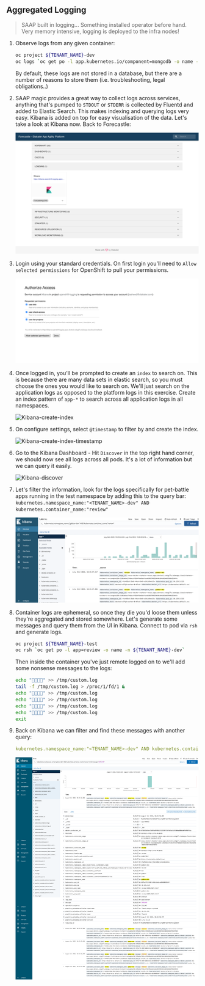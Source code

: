 ## Aggregated Logging

> SAAP built in logging... Something installed operator before hand. Very memory intensive, logging is deployed to the infra nodes!

1. Observe logs from any given container:

    ```bash
    oc project ${TENANT_NAME}-dev
    oc logs `oc get po -l app.kubernetes.io/component=mongodb -o name -n ${TENANT_NAME}-dev` --since 10m
    ```

    By default, these logs are not stored in a database, but there are a number of reasons to store them (i.e. troubleshooting, legal obligations..)

2. SAAP magic provides a great way to collect logs across services, anything that's pumped to `STDOUT` or `STDERR` is collected by Fluentd and added to Elastic Search. This makes indexing and querying logs very easy. Kibana is added on top for easy visualisation of the data. Let's take a look at Kibana now. Back to Forecastle:

    ![Forecastle-Kibana](./images/forecastle-kibana.png)

3. Login using your standard credentials. On first login you'll need to `Allow selected permissions` for OpenShift to pull your permissions.

    ![Kibana-authorize-access](./images/kibana-authorize-access.png)

4. Once logged in, you'll be prompted to create an `index` to search on. This is because there are many data sets in elastic search, so you must choose the ones you would like to search on. We'll just search on the application logs as opposed to the platform logs in this exercise. Create an index pattern of `app-*` to search across all application logs in all namespaces.

    ![Kibana-create-index](./images/kibana-create-index.png)

5. On configure settings, select `@timestamp` to filter by and create the index.

    ![Kibana-create-index-timestamp](./images/kibana-create-index-timestamp.png)

6. Go to the Kibana Dashboard - Hit `Discover` in the top right hand corner, we should now see all logs across all pods. It's a lot of information but we can query it easily.

    ![Kibana-discover](./images/kibana-discover.png)

7. Let's filter the information, look for the logs specifically for pet-battle apps running in the test namespace by adding this to the query bar:
`kubernetes.namespace_name:"<TENANT_NAME>-dev" AND kubernetes.container_name:"review"`

    ![Kibana-example-query](./images/kibana-example-query-2.png)

8. Container logs are ephemeral, so once they die you'd loose them unless they're aggregated and stored somewhere. Let's generate some messages and query them from the UI in Kibana. Connect to pod via `rsh` and generate logs.

    ```bash
    oc project ${TENANT_NAME}-test
    oc rsh `oc get po -l app=review -o name -n ${TENANT_NAME}-dev`
    ```

    Then inside the container you've just remote logged on to we'll add some nonsense messages to the logs:

    ```bash
    echo "🦄🦄🦄🦄" >> /tmp/custom.log
    tail -f /tmp/custom.log > /proc/1/fd/1 &
    echo "🦄🦄🦄🦄" >> /tmp/custom.log
    echo "🦄🦄🦄🦄" >> /tmp/custom.log
    echo "🦄🦄🦄🦄" >> /tmp/custom.log
    echo "🦄🦄🦄🦄" >> /tmp/custom.log
    exit
    ```

9. Back on Kibana we can filter and find these messages with another query:

    ```yaml
    kubernetes.namespace_name:"<TENANT_NAME>-dev" AND kubernetes.container_name:"review" AND message:"🦄🦄🦄🦄"
    ```

    ![Kibana-review-unicorn](./images/kibana-review-unicorn.png)
